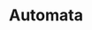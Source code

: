 ---
title: Automata
direct_url: https://github.com/caleb531/automata
categories: libraries
short_description: A Python library for constructing and simulating finite automata
---
